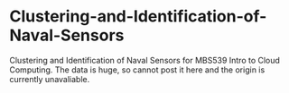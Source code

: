 # Clustering-and-Identification-of-Naval-Sensors
Clustering and Identification of Naval Sensors for MBS539 Intro to Cloud Computing. The data is huge, so cannot post it here and the origin is currently unavaliable.
